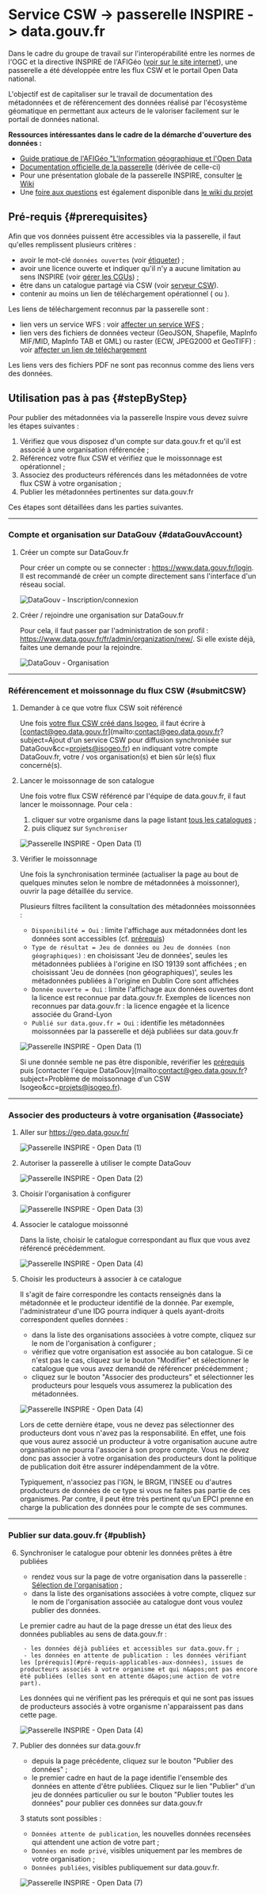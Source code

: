 # Service CSW -> passerelle INSPIRE -> data.gouv.fr

Dans le cadre du groupe de travail sur l&apos;interopérabilité entre les normes de l&apos;OGC et la directive INSPIRE de l&apos;AFIGéo ([voir sur le site internet](http://afigeo.asso.fr/pole-entreprise/groupe-dinteret-ogc.html)), une passerelle a été développée entre les flux CSW et le portail Open Data national.

L&apos;objectif est de capitaliser sur le travail de documentation des métadonnées et de référencement des données réalisé par l&apos;écosystème géomatique en permettant aux acteurs de le  valoriser facilement sur le portail de données national.

**Ressources intéressantes dans le cadre de la démarche d&apos;ouverture des données :**

* [Guide pratique de l&apos;AFIGéo "L&apos;Information géographique et l&apos;Open Data](http://www.afigeo.asso.fr/pole-entreprise/groupe-dinteret-ogc/1672-info-geo-et-open-data-2018.html)
* [Documentation officielle de la passerelle](https://geo.data.gouv.fr/fr/doc/publish-your-data) (dérivée de celle-ci)
* Pour une présentation globale de la passerelle INSPIRE, consulter [le Wiki](https://github.com/etalab/geo.data.gouv.fr/wiki/Qu&apos;est-ce-que-la-passerelle-Inspire)
* Une [foire aux questions](https://github.com/etalab/geo.data.gouv.fr/wiki/FAQ) est également disponible dans [le wiki du projet](https://github.com/etalab/geo.data.gouv.fr/wiki)

## Pré-requis {#prerequisites}

Afin que vos données puissent être accessibles via la passerelle, il faut qu&apos;elles remplissent plusieurs critères :

* avoir le mot-clé `données ouvertes` (voir [étiqueter](../features/documentation/md_classify.html)) ;
* avoir une licence ouverte et indiquer qu&apos;il n&apos;y a aucune limitation au sens INSPIRE (voir [gérer les CGUs](../features/documentation/md_cgu.html#conditions)) ;
* être dans un catalogue partagé via CSW (voir [serveur CSW](../features/publish/csw_server.html)).
* contenir au moins un lien de téléchargement opérationnel ( ou ).

Les liens de téléchargement reconnus par la passerelle sont :

* lien vers un service WFS : voir [affecter un service WFS](../features/publish/webservices.html#associer-un-flux-wfs) ;
* lien vers des fichiers de données vecteur (GeoJSON, Shapefile, MapInfo MIF/MID, MapInfo TAB et GML) ou raster (ECW, JPEG2000 et GeoTIFF) : voir [affecter un lien de téléchargement](../features/publish/hosting.html)

Les liens vers des fichiers PDF ne sont pas reconnus comme des liens vers des données.

## Utilisation pas à pas {#stepByStep}

Pour publier des métadonnées via la passerelle Inspire vous devez suivre les étapes suivantes :

1. Vérifiez que vous disposez d&apos;un compte sur data.gouv.fr et qu&apos;il est associé à une organisation référencée ;
2. Référencez votre flux CSW et vérifiez que le moissonnage est opérationnel ;
3. Associez des producteurs référencés dans les métadonnées de votre flux CSW à votre organisation ;
4. Publier les métadonnées pertinentes sur data.gouv.fr

Ces étapes sont détaillées dans les parties suivantes.

________

### Compte et organisation sur DataGouv {#dataGouvAccount}

1. Créer un compte sur DataGouv.fr

    Pour créer un compte ou se connecter : https://www.data.gouv.fr/login. Il est recommandé de créer un compte directement sans l&apos;interface d&apos;un réseau social.

    ![DataGouv - Inscription/connexion](/images/datagouv/annex_bridge_INSPIRE_DataGouv_00a.png "Se connecter ou créer un compte sur DataGouv")

2. Créer / rejoindre une organisation sur DataGouv.fr

    Pour cela, il faut passer par l&apos;administration de son profil : https://www.data.gouv.fr/fr/admin/organization/new/. Si elle existe déjà, faites une demande pour la rejoindre.

    ![DataGouv - Organisation](/images/datagouv/annex_bridge_INSPIRE_DataGouv_00b_NewOrganization.png "Créer son organisation sur DataGouv")

_______

### Référencement et moissonnage du flux CSW {#submitCSW}

1. Demander à ce que votre flux CSW soit référencé

    Une fois [votre flux CSW créé dans Isogeo](../features/publish/csw_server.html), il faut écrire à [contact@geo.data.gouv.fr](mailto:contact@geo.data.gouv.fr?subject=Ajout d&apos;un service CSW pour diffusion synchronisée sur DataGouv&cc=projets@isogeo.fr) en indiquant votre compte DataGouv.fr, votre / vos organisation(s) et bien sûr le(s) flux concerné(s).

2. Lancer le moissonnage de son catalogue

    Une fois votre flux CSW référencé par l&apos;équipe de data.gouv.fr, il faut lancer le moissonnage. Pour cela :
    1. cliquer sur votre organisme dans la page listant [tous les catalogues](https://geo.data.gouv.fr/catalogs) ;
    2. puis cliquez sur `Synchroniser`

    ![Passerelle INSPIRE - Open Data (1)](/images/datagouv/annex_bridge_INSPIRE_DataGouv_1a_syncCSW.png "geo.data.gouv.fr - Filtrer")

3. Vérifier le moissonnage

    Une fois la synchronisation terminée (actualiser la page au bout de quelques minutes selon le nombre de métadonnées à moissonner), ouvrir la page détaillée du service.

    Plusieurs filtres facilitent la consultation des métadonnées moissonnées :
    * `Disponibilité = Oui` : limite l&apos;affichage aux métadonnées dont les données sont accessibles (cf. [prérequis](#prérequis))
    * `Type de résultat = Jeu de données ou Jeu de données (non géographiques)` : en choisissant &apos;Jeu de données&apos;, seules les métadonnées publiées à l&apos;origine en ISO 19139 sont affichées ; en choisissant &apos;Jeu de données (non géographiques)&apos;, seules les métadonnées publiées à l&apos;origine en Dublin Core sont affichées
    * `Donnée ouverte = Oui` : limite l&apos;affichage aux données ouvertes dont la licence est reconnue par data.gouv.fr. Exemples de licences non reconnues par data.gouv.fr : la licence engagée et la licence associée du Grand-Lyon
    * `Publié sur data.gouv.fr = Oui` : identifie les métadonnées moissonnées par la passerelle et déjà publiées sur data.gouv.fr

    ![Passerelle INSPIRE - Open Data (1)](/images/datagouv/annex_bridge_INSPIRE_DataGouv_1b_serviceDetails.png "Page d&apos;accueil de la passerelle")

    Si une donnée semble ne pas être disponible, revérifier les [prérequis](#pr-requis) puis [contacter l&apos;équipe DataGouv](mailto:contact@geo.data.gouv.fr?subject=Problème de moissonnage d&apos;un CSW Isogeo&cc=projets@isogeo.fr).

______

### Associer des producteurs à votre organisation {#associate}

1. Aller sur https://geo.data.gouv.fr/

    ![Passerelle INSPIRE - Open Data (1)](/images/datagouv/annex_bridge_INSPIRE_DataGouv_1.png "Page d&apos;accueil de la passerelle")

2. Autoriser la passerelle à utiliser le compte DataGouv

    ![Passerelle INSPIRE - Open Data (2)](/images/datagouv/annex_bridge_INSPIRE_DataGouv_2_oauth.png "Lier son compte DataGouv")

3. Choisir l&apos;organisation à configurer

    ![Passerelle INSPIRE - Open Data (3)](/images/datagouv/annex_bridge_INSPIRE_DataGouv_3_LinkOrga.png "Choisir parmi ses organisations")

4. Associer le catalogue moissonné

    Dans la liste, choisir le catalogue correspondant au flux que vous avez référencé précédemment.

    ![Passerelle INSPIRE - Open Data (4)](/images/datagouv/annex_bridge_INSPIRE_DataGouv_4_PickCatalog.png "Choisir parmi les catalogues sources référencés")

5. Choisir les producteurs à associer à ce catalogue

    Il s&apos;agit de faire correspondre les contacts renseignés dans la métadonnée et le producteur identifié de la donnée. Par exemple, l&apos;administrateur d&apos;une IDG pourra indiquer à quels ayant-droits correspondent quelles données :

    - dans la liste des organisations associées à votre compte, cliquez sur le nom de l&apos;organisation à configurer ;
    - vérifiez que votre organisation est associée au bon catalogue. Si ce n&apos;est pas le cas, cliquez sur le bouton "Modifier" et sélectionner le catalogue que vous avez demandé de référencer précédemment ;
    - cliquez sur le bouton "Associer des producteurs" et sélectionner les producteurs pour lesquels vous assumerez la publication des métadonnées.

    ![Passerelle INSPIRE - Open Data (4)](/images/datagouv/annex_bridge_INSPIRE_DataGouv_6_producerMatched.png "Choisir parmi les producteurs à associer")

    Lors de cette dernière étape, vous ne devez pas sélectionner des producteurs dont vous n&apos;avez pas la responsabilité. En effet, une fois que vous aurez associé un producteur à votre organisation aucune autre organisation ne pourra l&apos;associer à son propre compte. Vous ne devez donc pas associer à votre organisation des producteurs dont la politique de publication doit être assurer indépendamment de la vôtre.

    Typiquement, n&apos;associez pas l&apos;IGN, le BRGM, l&apos;INSEE ou d&apos;autres producteurs de données de ce type si vous ne faites pas partie de ces organismes. Par contre, il peut être très pertinent qu&apos;un EPCI prenne en charge la publication des données pour le compte de ses communes.

______

### Publier sur data.gouv.fr {#publish}

6. Synchroniser le catalogue pour obtenir les données prêtes à être publiées

    * rendez vous sur la page de votre organisation dans la passerelle : [Sélection de l&apos;organisation](https://geo.data.gouv.fr/account/organizations) ;
    * dans la liste des organisations associées à votre compte, cliquez sur le nom de l&apos;organisation associée au catalogue dont vous voulez publier des données.

    Le premier cadre au haut de la page dresse un état des lieux des données publiables au sens de data.gouv.fr :

        - les données déjà publiées et accessibles sur data.gouv.fr ;
        - les données en attente de publication : les données vérifiant les [prérequis](#pré-requis-applicables-aux-données), issues de producteurs associés à votre organisme et qui n&apos;ont pas encore été publiées (elles sont en attente d&apos;une action de votre part).

    Les données qui ne vérifient pas les prérequis et qui ne sont pas issues de producteurs associés à votre organisme n&apos;apparaissent pas dans cette page.

    ![Passerelle INSPIRE - Open Data (4)](/images/datagouv/annex_bridge_INSPIRE_DataGouv_7c_syncDone.png "Choisir les données à publier")

7. Publier des données sur data.gouv.fr

    * depuis la page précédente, cliquez sur le bouton "Publier des données" ;
    * le premier cadre en haut de la page identifie l&apos;ensemble des données en attente d&apos;être publiées. Cliquez sur le lien "Publier" d&apos;un jeu de données particulier ou sur le bouton "Publier toutes les données" pour publier ces données sur data.gouv.fr

    3 statuts sont possibles :
    * `Données attente de publication`, les nouvelles données recensées qui attendent une action de votre part ;
    * `Données en mode privé`, visibles uniquement par les membres de votre organisation ;
    * `Données publiées`, visibles publiquement sur data.gouv.fr.

    ![Passerelle INSPIRE - Open Data (7)](/images/datagouv/annex_bridge_INSPIRE_DataGouv_9_dataPublishedBack.png "Régler le niveau de publication des données sur le portail DataGouv")
